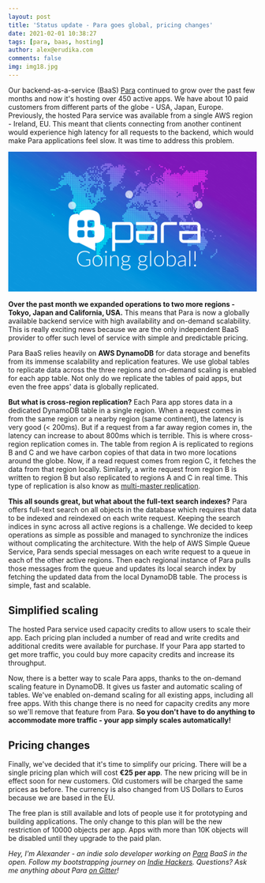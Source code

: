 ```yaml
---
layout: post
title: 'Status update - Para goes global, pricing changes'
date: 2021-02-01 10:38:27
tags: [para, baas, hosting]
author: alex@erudika.com
comments: false
img: img18.jpg
---
```


Our backend-as-a-service (BaaS) [Para](https://paraio.com) continued to grow over the past few months and now it's 
hosting over 450 active apps. We have about 10 paid customers from different parts of the globe - USA, Japan, Europe. 
Previously, the hosted Para service was available from a single AWS region - Ireland, EU. This meant that clients 
connecting from another continent would experience high latency for all requests to the backend, which would make
Para applications feel slow. It was time to address this problem.

<!-- more -->

![](/assets/img/blogpost_media17.png)


**Over the past month we expanded operations to two more regions - Tokyo, Japan and California, USA.** This means that 
Para is now a globally available backend service with high availability and on-demand scalability. This is really
exciting news because we are the only independent BaaS provider to offer such level of service with simple and 
predictable pricing. 

Para BaaS relies heavily on **AWS DynamoDB** for data storage and benefits from its immense scalability and replication 
features. We use global tables to replicate data across the three regions and on-demand scaling is enabled for 
each app table. Not only do we replicate the tables of paid apps, but even the free apps' data is globally replicated.

**But what is cross-region replication?** Each Para app stores data in a dedicated DynamoDB table in a single region.
When a request comes in from the same region or a nearby region (same continent), the latency is very good (< 200ms).
But if a request from a far away region comes in, the latency can increase to about 800ms which is terrible.
This is where cross-region replication comes in. The table from region A is replicated to regions B and C and we 
have carbon copies of that data in two more locations around the globe. Now, if a read request comes from region C,
it fetches the data from that region locally. Similarly, a write request from region B is written to region B but also
replicated to regions A and C in real time. This type of replication is also know as 
[multi-master replication](https://en.wikipedia.org/wiki/Multi-master_replication).

**This all sounds great, but what about the full-text search indexes?** Para offers full-text search on all objects 
in the database which requires that data to be indexed and reindexed on each write request. Keeping the search 
indices in sync across all active regions is a challenge. We decided to keep operations as simple as possible and
managed to synchronize the indices without complicating the architecture. With the help of AWS Simple Queue Service,
Para sends special messages on each write request to a queue in each of the other active regions. Then each regional
instance of Para pulls those messages from the queue and updates its local search index by fetching the updated data
from the local DynamoDB table. The process is simple, fast and scalable.

## Simplified scaling

The hosted Para service used capacity credits to allow users to scale their app. Each pricing plan included a number
of read and write credits and additional credits were available for purchase. If your Para app started to get more
traffic, you could buy more capacity credits and increase its throughput. 

Now, there is a better way to scale Para apps, thanks to the on-demand scaling feature in DynamoDB. It gives us
faster and automatic scaling of tables. We've enabled on-demand scaling for all existing apps, including all free apps.
With this change there is no need for capacity credits any more so we'll remove that feature from Para.
**So you don't have to do anything to accommodate more traffic - your app simply scales automatically!**


## Pricing changes

Finally, we've decided that it's time to simplify our pricing. There will be a single pricing plan which will cost
**€25 per app**. The new pricing will be in effect soon for new customers. Old customers will be charged the same 
prices as before. The currency is also changed from US Dollars to Euros because we are based in the EU.

The free plan is still available and lots of people use it for prototyping and building applications. The only change
to this plan will be the new restriction of 10000 objects per app. Apps with more than 10K objects will be disabled
until they upgrade to the paid plan.


*Hey, I'm Alexander - an indie solo developer working on [Para](https://paraio.com) BaaS in the open. Follow my 
bootstrapping journey on [Indie Hackers](https://www.indiehackers.com/albogdano). 
Questions? Ask me anything about Para [on Gitter](https://gitter.im/Erudika/para)!*